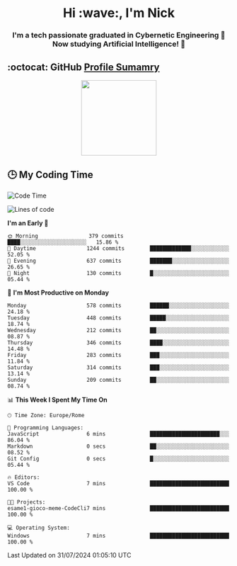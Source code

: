 <h1 align="center">Hi :wave:, I'm Nick</h1>

<h3 align="center">I'm a tech passionate graduated in Cybernetic Engineering 🤖<br>
Now studying Artificial Intelligence! 🧠</h3>


## :octocat: GitHub <a href="https://github.com/vn7n24fzkq/github-profile-summary-cards">Profile Sumamry</a>

<p align="center">
   <img style="height:170px;display:inline-block"  src="http://github-profile-summary-cards.vercel.app/api/cards/profile-details?username=CodeClimberNT&theme=github_dark" />
<!--    <img style="height:170px;display:inline-block"  src="http://github-profile-summary-cards.vercel.app/api/cards/repos-per-language?username=CodeClimberNT&theme=github_dark&exclude=" /> -->
</p>

 ## :clock3: My Coding Time 
 
<!--START_SECTION:waka-->
![Code Time](http://img.shields.io/badge/Code%20Time-362%20hrs%206%20mins-blue)

![Lines of code](https://img.shields.io/badge/From%20Hello%20World%20I%27ve%20Written-2.8%20million%20lines%20of%20code-blue)

**I'm an Early 🐤** 

```text
🌞 Morning                379 commits         ████░░░░░░░░░░░░░░░░░░░░░   15.86 % 
🌆 Daytime                1244 commits        █████████████░░░░░░░░░░░░   52.05 % 
🌃 Evening                637 commits         ███████░░░░░░░░░░░░░░░░░░   26.65 % 
🌙 Night                  130 commits         █░░░░░░░░░░░░░░░░░░░░░░░░   05.44 % 
```
📅 **I'm Most Productive on Monday** 

```text
Monday                   578 commits         ██████░░░░░░░░░░░░░░░░░░░   24.18 % 
Tuesday                  448 commits         █████░░░░░░░░░░░░░░░░░░░░   18.74 % 
Wednesday                212 commits         ██░░░░░░░░░░░░░░░░░░░░░░░   08.87 % 
Thursday                 346 commits         ████░░░░░░░░░░░░░░░░░░░░░   14.48 % 
Friday                   283 commits         ███░░░░░░░░░░░░░░░░░░░░░░   11.84 % 
Saturday                 314 commits         ███░░░░░░░░░░░░░░░░░░░░░░   13.14 % 
Sunday                   209 commits         ██░░░░░░░░░░░░░░░░░░░░░░░   08.74 % 
```


📊 **This Week I Spent My Time On** 

```text
🕑︎ Time Zone: Europe/Rome

💬 Programming Languages: 
JavaScript               6 mins              ██████████████████████░░░   86.04 % 
Markdown                 0 secs              ██░░░░░░░░░░░░░░░░░░░░░░░   08.52 % 
Git Config               0 secs              █░░░░░░░░░░░░░░░░░░░░░░░░   05.44 % 

🔥 Editors: 
VS Code                  7 mins              █████████████████████████   100.00 % 

🐱‍💻 Projects: 
esame1-gioco-meme-CodeCli7 mins              █████████████████████████   100.00 % 

💻 Operating System: 
Windows                  7 mins              █████████████████████████   100.00 % 
```


 Last Updated on 31/07/2024 01:05:10 UTC
<!--END_SECTION:waka-->

